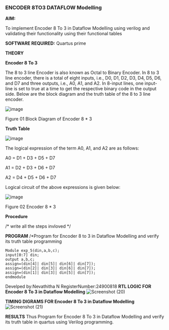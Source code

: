 ### ENCODER 8TO3 DATAFLOW Modelling

**AIM:**

To implement  Encoder 8 To 3 in Dataflow Modelling using verilog and validating their functionality using their functional tables

**SOFTWARE REQUIRED:** Quartus prime

**THEORY**

**Encoder 8 To 3**

The 8 to 3 line Encoder is also known as Octal to Binary Encoder. In 8 to 3 line encoder, there is a total of eight inputs, i.e., D0, D1, D2, D3, D4, D5, D6, and D7 and three outputs, i.e., A0, A1, and A2. In 8-input lines, one input-line is set to true at a time to get the respective binary code in the output side. Below are the block diagram and the truth table of the 8 to 3 line encoder.

![image](https://github.com/naavaneetha/ENCODER8TO3DATAFLOW/assets/154305477/0bc242c1-eb9e-4c47-afe5-30428470efc3)

Figure 01  Block Diagram of Encoder 8 * 3

**Truth Table**

![image](https://github.com/naavaneetha/ENCODER8TO3DATAFLOW/assets/154305477/35496b14-ae6e-4cd1-9abd-d6736b576575)

The logical expression of the term A0, A1, and A2 are as follows:

A0 = D1 + D3 + D5 + D7

A1 = D2 + D3 + D6 + D7

A2 = D4 + D5 + D6 + D7

Logical circuit of the above expressions is given below:

![image](https://github.com/naavaneetha/ENCODER8TO3DATAFLOW/assets/154305477/95acaee6-c873-4c75-89eb-ef09fb158053)

Figure 02  Encoder 8 * 3

**Procedure**

/* write all the steps invloved */

**PROGRAM**
/*Program for Encoder 8 to 3 in Dataflow Modelling and verify its truth table programming 

    Module exp_5(din,a,b,c);
    input[0:7] din;
    output a,b,c;
    assign=(din[4]| din[5]| din[6]| din[7]);
    assign=(din[2]| din[3]| din[6]| din[7]);
    assign=(din[1]| din[3]| din[5]| din[7]);
    endmodule 

Develped by:Nevathitha N
RegisterNumber:24900818
**RTL LOGIC FOR Encoder 8 To 3 in Dataflow Modelling**
![Screenshot (20)](https://github.com/user-attachments/assets/9179061e-60ee-47ae-ba9d-b1cae504b66b)

**TIMING DIGRAMS FOR Encoder 8 To 3 in Dataflow Modelling**
![Screenshot (21)](https://github.com/user-attachments/assets/3a2ee8b0-e4e1-454a-9e44-f2d6c485e8ab)

**RESULTS**
Thus Program for Encoder 8 To 3 in Dataflow Modelling and verify its truth table in quartus using Verilog programming. 





